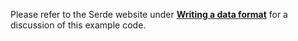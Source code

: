 Please refer to the Serde website under [**Writing a data format**] for a
discussion of this example code.

[**Writing a data format**]: https://serde.rs/data-format.html
